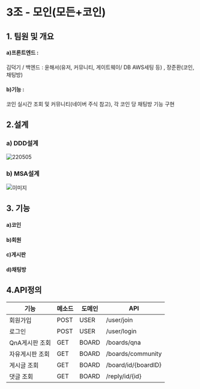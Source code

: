 # 3조 - 모인(모든+코인)

## 1. 팀원 및 개요
#### a)프론트엔드 : 
김덕기 / 백엔드 : 윤해서(유저, 커뮤니티, 게이트웨이/ DB AWS세팅 등) , 장준환(코인, 채팅방)

#### b)기능 : 
코인 실시간 조회 및 커뮤니티(네이버 주식 참고), 각 코인 당 채팅방 기능 구현


## 2.설계
### a) DDD설계
![220505](https://user-images.githubusercontent.com/104835130/169385398-6408d56a-c335-4bcb-8f86-869924856d62.png)

### b) MSA설계
![이미지](https://user-images.githubusercontent.com/104835130/169385576-e256a830-bd72-4518-80a1-495ba482c58c.png)


## 3. 기능
#### a)코인
#### b)회원
#### c)게시판
#### d)채팅방


## 4.API정의
|기능|메소드|도메인|API|
|------|----|---|--------------|
|회원가입|POST|USER|/user/join|
|로그인|POST|USER|/user/login|
|QnA게시판 조회|GET|BOARD|/boards/qna|
|자유게시판 조회|GET|BOARD|/boards/community|
|게시글 조회|GET|BOARD|/board/id/{boardID}|
|댓글 조회|GET|BOARD|/reply/id/{id}|
